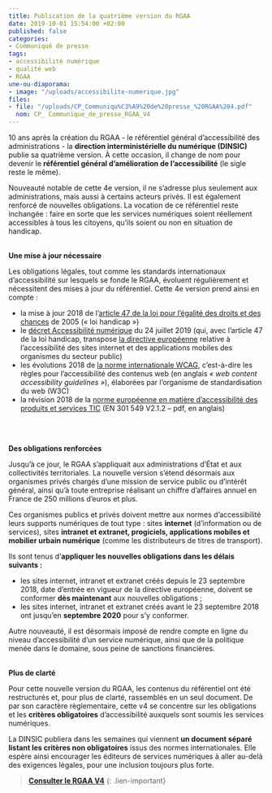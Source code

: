 ```yaml
---
title: Publication de la quatrième version du RGAA
date: 2019-10-01 15:54:00 +02:00
published: false
categories:
- Communiqué de presse
tags:
- accessibilité numérique
- qualité web
- RGAA
une-ou-diaporama:
- image: "/uploads/accessibilite-numerique.jpg"
files:
- file: "/uploads/CP_Communiqu%C3%A9%20de%20presse_%20RGAA%204.pdf"
  nom: CP_ Communique_de_presse_RGAA_V4
---
```


10 ans après la création du RGAA - le référentiel général d’accessibilité des administrations - la **direction interministérielle du numérique (DINSIC)** publie sa quatrième version. À cette occasion, il change de nom pour devenir le **référentiel général d’amélioration de l’accessibilité** (le sigle reste le même).

Nouveauté notable de cette 4e version, il ne s’adresse plus seulement aux administrations, mais aussi à certains acteurs privés. Il est également renforcé de nouvelles obligations. La vocation de ce référentiel reste inchangée : faire en sorte que les services numériques soient réellement accessibles à tous les citoyens, qu’ils soient ou non en situation de handicap.
<br>
<br>

**Une mise à jour nécessaire**

Les obligations légales, tout comme les standards internationaux d’accessibilité sur lesquels se fonde le RGAA, évoluent régulièrement et nécessitent des mises à jour du référentiel. Cette 4e version prend ainsi en compte :

* la mise à jour 2018 de l’[article 47 de la loi pour l’égalité des droits et des chances](https://www.legifrance.gouv.fr/affichTexteArticle.do?idArticle=JORFARTI000001290363&cidTexte=JORFTEXT000000809647&categorieLien=id) de 2005 (« loi handicap »)
* le [décret Accessibilité numérique](https://www.legifrance.gouv.fr/affichTexte.do?cidTexte=JORFTEXT000038811937) du 24 juillet 2019 (qui, avec l’article 47 de la loi handicap, transpose [la directive européenne](https://eur-lex.europa.eu/legal-content/FR/TXT/HTML/?uri=CELEX:32016L2102&from=FR) relative à l’accessibilité des sites internet et des applications mobiles des organismes du secteur public)
* les évolutions 2018 de [la norme internationale WCAG](https://www.w3.org/TR/WCAG21/), c’est-à-dire les règles pour l’accessibilité des contenus web (en anglais *« web content accessibility guidelines »*), élaborées par l’organisme de standardisation du web (W3C)
* la révision 2018 de la [norme européenne en matière d’accessibilité des produits et services TIC](https://www.etsi.org/deliver/etsi_en/301500_301599/301549/02.01.02_60/en_301549v020102p.pdf) (EN 301 549 V2.1.2 – pdf, en anglais)
<br>
<br>

**Des obligations renforcées**

Jusqu’à ce jour, le RGAA s’appliquait aux administrations d’État et aux collectivités territoriales. La nouvelle version s’étend désormais aux organismes privés chargés d’une mission de service public ou d’intérêt général, ainsi qu’à toute entreprise réalisant un chiffre d’affaires annuel en France de 250 millions d’euros et plus.

Ces organismes publics et privés doivent mettre aux normes d’accessibilité leurs supports numériques de tout type : sites **internet** (d’information ou de services), sites **intranet et extranet, progiciels, applications mobiles et mobilier urbain numérique** (comme les distributeurs de titres de transport).

Ils sont tenus d’**appliquer les nouvelles obligations dans les délais suivants :**

* les sites internet, intranet et extranet créés depuis le 23 septembre 2018, date d’entrée en vigueur de la directive européenne, doivent se conformer **dès maintenant** aux nouvelles obligations ;
* les sites internet, intranet et extranet créés avant le 23 septembre 2018 ont jusqu’en **septembre 2020** pour s’y conformer.

Autre nouveauté, il est désormais imposé de rendre compte en ligne du niveau d’accessibilité d’un service numérique, ainsi que de la politique menée dans le domaine, sous peine de sanctions financières.
<br>
<br>

**Plus de clarté**

Pour cette nouvelle version du RGAA, les contenus du référentiel ont été restructurés et, pour plus de clarté, rassemblés en un seul document. De par son caractère règlementaire, cette v4 se concentre sur les obligations et les **critères obligatoires** d’accessibilité auxquels sont soumis les services numériques.

La DINSIC publiera dans les semaines qui viennent **un document séparé listant les critères non obligatoires** issus des normes internationales. Elle espère ainsi encourager les éditeurs de services numériques à aller au-delà des exigences légales, pour une inclusion toujours plus forte.

> [**Consulter le RGAA V4**](https://www.numerique.gouv.fr/publications/rgaa-accessibilite/)
{: .lien-important}